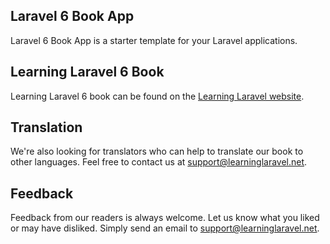 ## Laravel 6 Book App

Laravel 6 Book App is a starter template for your Laravel applications. 

## Learning Laravel 6 Book

Learning Laravel 6 book can be found on the [Learning Laravel website](https://learninglaravel.net/laravelbook).

## Translation

We're also looking for translators who can help to translate our book to other languages. Feel free to contact us at support@learninglaravel.net.

## Feedback

Feedback from our readers is always welcome. Let us know what you liked or may have disliked. Simply send an email to support@learninglaravel.net.